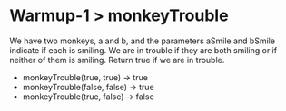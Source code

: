 # Warmup-1 > monkeyTrouble

We have two monkeys, a and b, and the parameters aSmile and bSmile indicate if each is smiling. We are in trouble if they are both smiling or if neither of them is smiling. Return true if we are in trouble.

- monkeyTrouble(true, true) → true
- monkeyTrouble(false, false) → true
- monkeyTrouble(true, false) → false